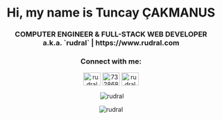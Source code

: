 <h1 align="center">
  Hi, my name is Tuncay ÇAKMANUS
</h1>
<h3 align="center">COMPUTER ENGINEER & FULL-STACK WEB DEVELOPER

  <div align="center">a.k.a. `rudral` | https://www.rudral.com</div>
  </h3>

<div align="center">



<h3 align="center">Connect with me:</h3>
<p align="center">
<a href="https://twitter.com/rudral" target="blank"><img align="center" src="https://raw.githubusercontent.com/rahuldkjain/github-profile-readme-generator/master/src/images/icons/Social/twitter.svg" alt="rudral" height="30" width="40" /></a>
<a href="https://stackoverflow.com/users/732868" target="blank"><img align="center" src="https://raw.githubusercontent.com/rahuldkjain/github-profile-readme-generator/master/src/images/icons/Social/stack-overflow.svg" alt="732868" height="30" width="40" /></a>
<a href="https://instagram.com/rudral" target="blank"><img align="center" src="https://raw.githubusercontent.com/rahuldkjain/github-profile-readme-generator/master/src/images/icons/Social/instagram.svg" alt="rudral" height="30" width="40" /></a>
</p>

<p>&nbsp;<img align="center" src="https://github-readme-stats.vercel.app/api?username=rudral&show_icons=true&locale=en" alt="rudral" /></p>

<p><img align="center" src="https://github-readme-streak-stats.herokuapp.com/?user=rudral&" alt="rudral" /></p>

</div
